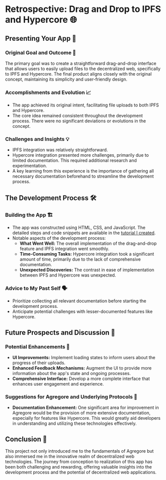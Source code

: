 # Retrospective: Drag and Drop to IPFS and Hypercore 🌐


## Presenting Your App 🎉

### Original Goal and Outcome 🎯
The primary goal was to create a straightforward drag-and-drop interface that allows users to easily upload files to the decentralized web, specifically to IPFS and Hypercore. The final product aligns closely with the original concept, maintaining its simplicity and user-friendly design.

### Accomplishments and Evolution 📈
- The app achieved its original intent, facilitating file uploads to both IPFS and Hypercore.
- The core idea remained consistent throughout the development process. There were no significant deviations or evolutions in the concept.

### Challenges and Insights 💡
- IPFS integration was relatively straightforward.
- Hypercore integration presented more challenges, primarily due to limited documentation. This required additional research and experimentation.
- A key learning from this experience is the importance of gathering all necessary documentation beforehand to streamline the development process.

## The Development Process 🛠️

### Building the App 🏗️
- The app was constructed using HTML, CSS, and JavaScript. The detailed steps and code snippets are available in the [tutorial I created](../../../docs/examples/drag-and-drop/README.md).
- Notable aspects of the development process:
  - **What Went Well:** The overall implementation of the drag-and-drop feature and IPFS integration went smoothly.
  - **Time-Consuming Tasks:** Hypercore integration took a significant amount of time, primarily due to the lack of comprehensive documentation.
  - **Unexpected Discoveries:** The contrast in ease of implementation between IPFS and Hypercore was unexpected.

### Advice to My Past Self 🗣️
- Prioritize collecting all relevant documentation before starting the development process.
- Anticipate potential challenges with lesser-documented features like Hypercore.

## Future Prospects and Discussion 🚀

### Potential Enhancements 🔧
- **UI Improvements:** Implement loading states to inform users about the progress of their uploads.
- **Enhanced Feedback Mechanisms:** Augment the UI to provide more information about the app's state and ongoing processes.
- **Comprehensive Interface:** Develop a more complete interface that enhances user engagement and experience.

### Suggestions for Agregore and Underlying Protocols 📝
- **Documentation Enhancement:** One significant area for improvement in Agregore would be the provision of more extensive documentation, especially for features like Hypercore. This would greatly aid developers in understanding and utilizing these technologies effectively.

## Conclusion 🌟
This project not only introduced me to the fundamentals of Agregore but also immersed me in the innovative realm of decentralized web technologies. The journey from conception to realization of this app has been both challenging and rewarding, offering valuable insights into the development process and the potential of decentralized web applications.
